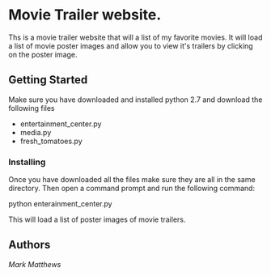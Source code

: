 # Movie Trailer website.

Ths is a movie trailer website that will a list of my favorite movies. It will load a list of movie poster images and allow you to view it's trailers by clicking on the poster image.

## Getting Started

Make sure you have downloaded and installed python 2.7 and download the following files 

* entertainment_center.py
* media.py
* fresh_tomatoes.py 

### Installing

Once you have downloaded all the files make sure they are all in the same directory. Then open a command prompt and run the following command:

python enterainment_center.py

This will load a list of poster images of movie trailers.

## Authors

*Mark Matthews*

